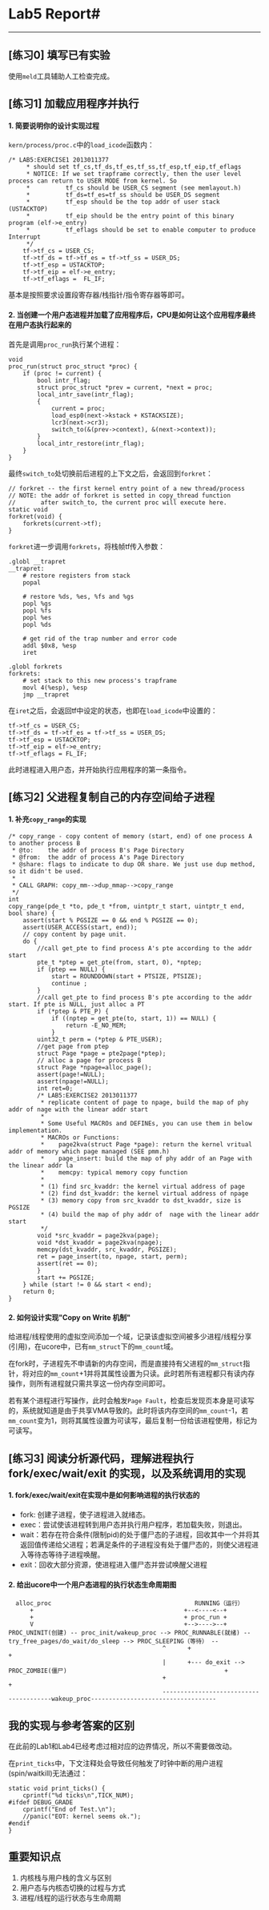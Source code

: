 # Lab5 Report#
---
## [练习0] 填写已有实验 ##

使用`meld`工具辅助人工检查完成。

## [练习1] 加载应用程序并执行 ##

#### 1. 简要说明你的设计实现过程 ####

`kern/process/proc.c`中的`load_icode`函数内：

	/* LAB5:EXERCISE1 2013011377
	     * should set tf_cs,tf_ds,tf_es,tf_ss,tf_esp,tf_eip,tf_eflags
	     * NOTICE: If we set trapframe correctly, then the user level process can return to USER MODE from kernel. So
	     *          tf_cs should be USER_CS segment (see memlayout.h)
	     *          tf_ds=tf_es=tf_ss should be USER_DS segment
	     *          tf_esp should be the top addr of user stack (USTACKTOP)
	     *          tf_eip should be the entry point of this binary program (elf->e_entry)
	     *          tf_eflags should be set to enable computer to produce Interrupt
	     */
	    tf->tf_cs = USER_CS;
	    tf->tf_ds = tf->tf_es = tf->tf_ss = USER_DS;
	    tf->tf_esp = USTACKTOP;
	    tf->tf_eip = elf->e_entry;
	    tf->tf_eflags =  FL_IF;

基本是按照要求设置段寄存器/栈指针/指令寄存器等即可。

#### 2. 当创建一个用户态进程并加载了应用程序后，CPU是如何让这个应用程序最终在用户态执行起来的 ####

首先是调用`proc_run`执行某个进程：

	void
	proc_run(struct proc_struct *proc) {
	    if (proc != current) {
	        bool intr_flag;
	        struct proc_struct *prev = current, *next = proc;
	        local_intr_save(intr_flag);
	        {
	            current = proc;
	            load_esp0(next->kstack + KSTACKSIZE);
	            lcr3(next->cr3);
	            switch_to(&(prev->context), &(next->context));
	        }
	        local_intr_restore(intr_flag);
	    }
	}

最终`switch_to`处切换前后进程的上下文之后，会返回到`forkret`：

	// forkret -- the first kernel entry point of a new thread/process
	// NOTE: the addr of forkret is setted in copy_thread function
	//       after switch_to, the current proc will execute here.
	static void
	forkret(void) {
	    forkrets(current->tf);
	}

`forkret`进一步调用`forkrets`，将栈帧tf传入参数：

	.globl __trapret
	__trapret:
	    # restore registers from stack
	    popal
	
	    # restore %ds, %es, %fs and %gs
	    popl %gs
	    popl %fs
	    popl %es
	    popl %ds
	
	    # get rid of the trap number and error code
	    addl $0x8, %esp
	    iret
	
	.globl forkrets
	forkrets:
	    # set stack to this new process's trapframe
	    movl 4(%esp), %esp
	    jmp __trapret

在`iret`之后，会返回tf中设定的状态，也即在`load_icode`中设置的：

    tf->tf_cs = USER_CS;
    tf->tf_ds = tf->tf_es = tf->tf_ss = USER_DS;
    tf->tf_esp = USTACKTOP;
    tf->tf_eip = elf->e_entry;
    tf->tf_eflags = FL_IF;

此时进程进入用户态，并开始执行应用程序的第一条指令。

## [练习2] 父进程复制自己的内存空间给子进程 ##

#### 1. 补充`copy_range`的实现 ####

	/* copy_range - copy content of memory (start, end) of one process A to another process B
	 * @to:    the addr of process B's Page Directory
	 * @from:  the addr of process A's Page Directory
	 * @share: flags to indicate to dup OR share. We just use dup method, so it didn't be used.
	 *
	 * CALL GRAPH: copy_mm-->dup_mmap-->copy_range
	 */
	int
	copy_range(pde_t *to, pde_t *from, uintptr_t start, uintptr_t end, bool share) {
	    assert(start % PGSIZE == 0 && end % PGSIZE == 0);
	    assert(USER_ACCESS(start, end));
	    // copy content by page unit.
	    do {
	        //call get_pte to find process A's pte according to the addr start
	        pte_t *ptep = get_pte(from, start, 0), *nptep;
	        if (ptep == NULL) {
	            start = ROUNDDOWN(start + PTSIZE, PTSIZE);
	            continue ;
	        }
	        //call get_pte to find process B's pte according to the addr start. If pte is NULL, just alloc a PT
	        if (*ptep & PTE_P) {
	            if ((nptep = get_pte(to, start, 1)) == NULL) {
	                return -E_NO_MEM;
	            }
	        uint32_t perm = (*ptep & PTE_USER);
	        //get page from ptep
	        struct Page *page = pte2page(*ptep);
	        // alloc a page for process B
	        struct Page *npage=alloc_page();
	        assert(page!=NULL);
	        assert(npage!=NULL);
	        int ret=0;
	        /* LAB5:EXERCISE2 2013011377
	         * replicate content of page to npage, build the map of phy addr of nage with the linear addr start
	         *
	         * Some Useful MACROs and DEFINEs, you can use them in below implementation.
	         * MACROs or Functions:
	         *    page2kva(struct Page *page): return the kernel vritual addr of memory which page managed (SEE pmm.h)
	         *    page_insert: build the map of phy addr of an Page with the linear addr la
	         *    memcpy: typical memory copy function
	         *
	         * (1) find src_kvaddr: the kernel virtual address of page
	         * (2) find dst_kvaddr: the kernel virtual address of npage
	         * (3) memory copy from src_kvaddr to dst_kvaddr, size is PGSIZE
	         * (4) build the map of phy addr of  nage with the linear addr start
	         */
	        void *src_kvaddr = page2kva(page);
	        void *dst_kvaddr = page2kva(npage);
	        memcpy(dst_kvaddr, src_kvaddr, PGSIZE);
	        ret = page_insert(to, npage, start, perm);
	        assert(ret == 0);
	        }
	        start += PGSIZE;
	    } while (start != 0 && start < end);
	    return 0;
	}

#### 2. 如何设计实现"Copy on Write 机制" ####

给进程/线程使用的虚拟空间添加一个域，记录该虚拟空间被多少进程/线程分享(引用)，在ucore中，已有`mm_struct`下的`mm_count`域。

在fork时，子进程先不申请新的内存空间，而是直接持有父进程的`mm_struct`指针，将对应的`mm_count`+1并将其属性设置为只读。此时若所有进程都只有读内存操作，则所有进程就只需共享这一份内存空间即可。

若有某个进程进行写操作，此时会触发`Page Fault`，检查后发现页本身是可读写的，系统就知道是由于共享VMA导致的。此时将该内存空间的`mm_count`-1，若`mm_count`变为1，则将其属性设置为可读写，最后复制一份给该进程使用，标记为可读写。

## [练习3] 阅读分析源代码，理解进程执行 fork/exec/wait/exit 的实现，以及系统调用的实现 ##

#### 1. fork/exec/wait/exit在实现中是如何影响进程的执行状态的 ####

* fork: 创建子进程，使子进程进入就绪态。
* exec：尝试使该进程转到用户态并执行用户程序，若加载失败，则退出。
* wait：若存在符合条件(限制pid)的处于僵尸态的子进程，回收其中一个并将其返回值传递给父进程；若满足条件的子进程没有处于僵尸态的，则使父进程进入等待态等待子进程唤醒。
* exit：回收大部分资源，使进程进入僵尸态并尝试唤醒父进程

#### 2. 给出ucore中一个用户态进程的执行状态生命周期图 ####

	  alloc_proc                                        RUNNING（运行）
	      +                                          +--<----<--+
	      +                                          + proc_run +
	      V                                          +-->---->--+ 
	PROC_UNINIT(创建) -- proc_init/wakeup_proc --> PROC_RUNNABLE(就绪) -- try_free_pages/do_wait/do_sleep --> PROC_SLEEPING（等待） --
	                                           ^      +                                                                            +
	                                           |      +--- do_exit --> PROC_ZOMBIE(僵尸)                                            +  
	                                           +                                                                                   + 
	                                           ---------------------------------------wakeup_proc-----------------------------------

## 我的实现与参考答案的区别 ##

在此前的Lab1和Lab4已经考虑过相对应的边界情况，所以不需要做改动。

在`print_ticks`中，下文注释处会导致任何触发了时钟中断的用户进程(spin/waitkill)无法通过：
	
	static void print_ticks() {
	    cprintf("%d ticks\n",TICK_NUM);
	#ifdef DEBUG_GRADE
	    cprintf("End of Test.\n");
	    //panic("EOT: kernel seems ok.");
	#endif
	}

## 重要知识点 ##
1. 内核栈与用户栈的含义与区别
2. 用户态与内核态切换的过程与方式
3. 进程/线程的运行状态与生命周期